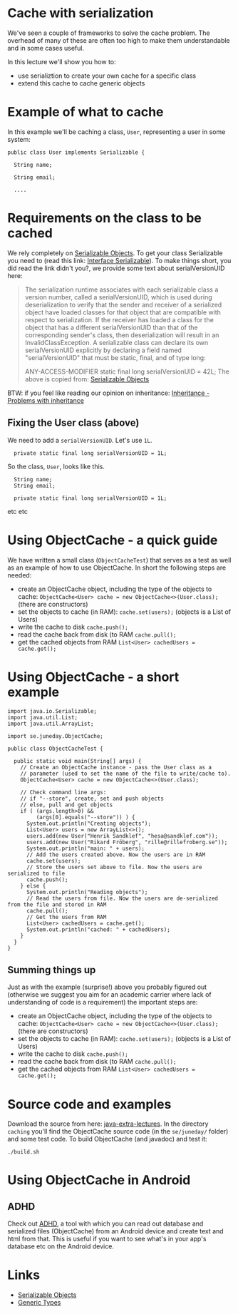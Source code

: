 # Cache with serialization

We've seen a couple of frameworks to solve the cache problem. The
overhead of many of these are often too high to make them
understandable and in some cases useful.

In this lecture we'll show you how to:
* use serializtion to create your own cache for a specific class
* extend this cache to cache generic objects

# Example of what to cache

In this example we'll be caching a class, ```User```, representing a user in some system:

```
public class User implements Serializable {

  String name;

  String email;

  ....
```

# Requirements on the class to be cached

We rely completely on [Serializable Objects](https://docs.oracle.com/javase/tutorial/jndi/objects/serial.html). To get your class Serializable you need to (read this link: [Interface Serializable](https://docs.oracle.com/javase/7/docs/api/java/io/Serializable.html)). To make things short, you did read the link didn't you?, we provide some text about serialVersionUID here: 
> The serialization runtime associates with each serializable class a version number, called a serialVersionUID, which is used during deserialization to verify that the sender and receiver of a serialized object have loaded classes for that object that are compatible with respect to serialization. If the receiver has loaded a class for the object that has a different serialVersionUID than that of the corresponding sender's class, then deserialization will result in an InvalidClassException. A serializable class can declare its own serialVersionUID explicitly by declaring a field named "serialVersionUID" that must be static, final, and of type long:
>
> ANY-ACCESS-MODIFIER static final long serialVersionUID = 42L;
The above is copied from: [Serializable Objects](https://docs.oracle.com/javase/tutorial/jndi/objects/serial.html)

BTW: if you feel like reading our opinion on inheritance: [Inheritance - Problems with inheritance](http://wiki.juneday.se/mediawiki/index.php/Chapter:Inheritance_-_Problems_with_inheritance)

## Fixing the User class (above)

We need to add a ```serialVersionUID```. Let's use ```1L```.

```  private static final long serialVersionUID = 1L;```

So the class, ```User```, looks like this.
```public class User implements Serializable {
  String name;
  String email;

  private static final long serialVersionUID = 1L;
```
etc etc

# Using ObjectCache - a quick guide

We have written a small class (```ObjectCacheTest```) that serves as a
test as well as an example of how to use ObjectCache. In short the
following steps are needed:

* create an ObjectCache object, including the type of the objects to cache: ```ObjectCache<User> cache = new ObjectCache<>(User.class);```  (there are constructors)
* set the objects to cache (in RAM): ```cache.set(users);``` (objects is a List of Users)
* write the cache to disk ```cache.push();```
* read the cache back from disk (to RAM ```cache.pull();```
* get the cached objects from RAM ```List<User> cachedUsers = cache.get();```

# Using ObjectCache - a short example

```
import java.io.Serializable;
import java.util.List;
import java.util.ArrayList;

import se.juneday.ObjectCache;

public class ObjectCacheTest {

  public static void main(String[] args) {
    // Create an ObjectCache instance - pass the User class as a
    // parameter (used to set the name of the file to write/cache to).
    ObjectCache<User> cache = new ObjectCache<>(User.class);

    // Check command line args:
    // if "--store", create, set and push objects
    // else, pull and get objects
    if ( (args.length>0) &&
         (args[0].equals("--store")) ) {
      System.out.println("Creating objects");
      List<User> users = new ArrayList<>();
      users.add(new User("Henrik Sandklef", "hesa@sandklef.com"));
      users.add(new User("Rikard Fröberg", "rille@rillefroberg.se"));
      System.out.println("main: " + users);
      // Add the users created above. Now the users are in RAM
      cache.set(users);
      // Store the users set above to file. Now the users are serialized to file
      cache.push();
    } else {
      System.out.println("Reading objects");
      // Read the users from file. Now the users are de-serialized from the file and stored in RAM
      cache.pull();
      // Get the users from RAM
      List<User> cachedUsers = cache.get();
      System.out.println("cached: " + cachedUsers);
    }
  }
}
```

## Summing things up

Just as with the example (surprise!) above you probably figured out (otherwise we suggest you aim for an academic carrier where lack of understanding of code is a requirement) the important steps are:
* create an ObjectCache object, including the type of the objects to cache: ```ObjectCache<User> cache = new ObjectCache<>(User.class);```  (there are constructors)
* set the objects to cache (in RAM): ```cache.set(users);``` (objects is a List of Users)
* write the cache to disk ```cache.push();```
* read the cache back from disk (to RAM ```cache.pull();```
* get the cached objects from RAM ```List<User> cachedUsers = cache.get();```


# Source code and examples

Download the source from here: [java-extra-lectures](https://github.com/progund/java-extra-lectures). In the directory ```caching``` you'll find the ObjectCache source code (in the ```se/juneday/``` folder) and some test code. To build ObjectCache (and javadoc) and test it:

```./build.sh```

# Using ObjectCache in Android

## ADHD

Check out [ADHD](https://github.com/progund/adhd), a tool with which
you can read out database and serialized files (ObjectCache) from an
Android device and create text and html from that. This is useful if
you want to see what's in your app's database etc on the Android
device.

# Links

* [Serializable Objects](https://docs.oracle.com/javase/tutorial/jndi/objects/serial.html)
* [Generic Types](https://docs.oracle.com/javase/tutorial/java/generics/types.html)